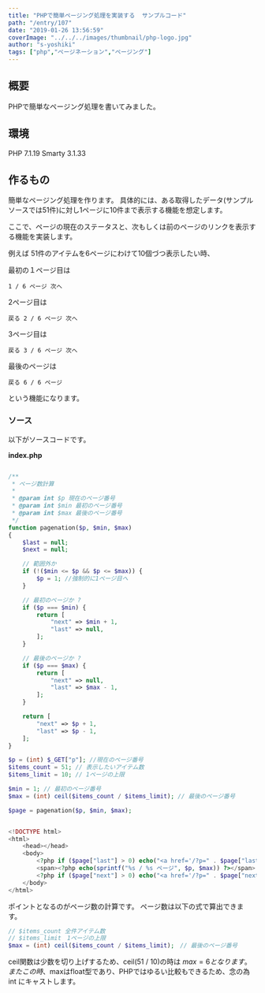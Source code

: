```yaml
---
title: "PHPで簡単ページング処理を実装する  サンプルコード"
path: "/entry/107"
date: "2019-01-26 13:56:59"
coverImage: "../../../images/thumbnail/php-logo.jpg"
author: "s-yoshiki"
tags: ["php","ページネーション","ページング"]
---
```


## 概要

PHPで簡単なページング処理を書いてみました。

## 環境

PHP 7.1.19
Smarty 3.1.33

## 作るもの

簡単なページング処理を作ります。
具体的には、ある取得したデータ(サンプルソースでは51件)に対し1ページに10件まで表示する機能を想定します。

ここで、ページの現在のステータスと、次もしくは前のページのリンクを表示する機能を実装します。

例えば 51件のアイテムを6ページにわけて10個づつ表示したい時、

最初の１ページ目は

```
1 / 6 ページ 次へ
```

2ページ目は

```
戻る 2 / 6 ページ 次へ
```

3ページ目は

```
戻る 3 / 6 ページ 次へ
```

最後のページは

```
戻る 6 / 6 ページ
```

という機能になります。

### ソース

以下がソースコードです。

**index.php**

```php

/**
 * ページ数計算
 * 
 * @param int $p 現在のページ番号
 * @param int $min 最初のページ番号 
 * @param int $max 最後のページ番号
 */
function pagenation($p, $min, $max)
{
    $last = null;
    $next = null;

    // 範囲外か
    if (!($min <= $p && $p <= $max)) {
        $p = 1; //強制的に1ページ目へ
    }

    // 最初のページか ?
    if ($p === $min) {
        return [
            "next" => $min + 1,
            "last" => null,
        ];
    }

    // 最後のページか ?
    if ($p === $max) {
        return [
            "next" => null,
            "last" => $max - 1,
        ];
    }

    return [
        "next" => $p + 1,
        "last" => $p - 1,
    ];
}

$p = (int) $_GET["p"]; //現在のページ番号
$items_count = 51; // 表示したいアイテム数
$items_limit = 10; // 1ページの上限

$min = 1; // 最初のページ番号
$max = (int) ceil($items_count / $items_limit); // 最後のページ番号

$page = pagenation($p, $min, $max);

```

```php

<!DOCTYPE html>
<html>
    <head></head>
    <body>
        <?php if ($page["last"] > 0) echo("<a href='/?p=" . $page["last"] . "' >戻る</a>") ?>
        <span><?php echo(sprintf("%s / %s ページ", $p, $max)) ?></span>
        <?php if ($page["next"] > 0) echo("<a href='/?p=" . $page["next"] . "' >次へ</a>") ?>
    </body>
</html>
```

ポイントとなるのがページ数の計算です。
ページ数は以下の式で算出できます。

```php
// $items_count 全件アイテム数
// $items_limit　1ページの上限
$max = (int) ceil($items_count / $items_limit);　// 最後のページ番号

```

ceil関数は少数を切り上げするため、ceil(51 / 10)の時は $max = 6となります。
またこの時、$maxはfloat型であり、PHPではゆるい比較もできるため、念の為 int にキャストします。